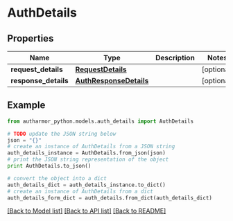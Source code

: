 # AuthDetails


## Properties
Name | Type | Description | Notes
------------ | ------------- | ------------- | -------------
**request_details** | [**RequestDetails**](RequestDetails.md) |  | [optional] 
**response_details** | [**AuthResponseDetails**](AuthResponseDetails.md) |  | [optional] 

## Example

```python
from autharmor_python.models.auth_details import AuthDetails

# TODO update the JSON string below
json = "{}"
# create an instance of AuthDetails from a JSON string
auth_details_instance = AuthDetails.from_json(json)
# print the JSON string representation of the object
print AuthDetails.to_json()

# convert the object into a dict
auth_details_dict = auth_details_instance.to_dict()
# create an instance of AuthDetails from a dict
auth_details_form_dict = auth_details.from_dict(auth_details_dict)
```
[[Back to Model list]](../README.md#documentation-for-models) [[Back to API list]](../README.md#documentation-for-api-endpoints) [[Back to README]](../README.md)


